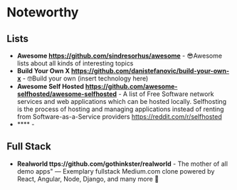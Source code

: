 # Noteworthy

## Lists
- **Awesome https://github.com/sindresorhus/awesome** - 😎Awesome lists about all kinds of interesting topics
- **Build Your Own X https://github.com/danistefanovic/build-your-own-x** - 🤓Build your own (insert technology here)
- **Awesome Self Hosted https://github.com/awesome-selfhosted/awesome-selfhosted** - A list of Free Software network services and web applications which can be hosted locally. Selfhosting is the process of hosting and managing applications instead of renting from Software-as-a-Service providers https://reddit.com/r/selfhosted
- **** - 

## Full Stack
- **Realworld ttps://github.com/gothinkster/realworld** - The mother of all demo apps" — Exemplary fullstack Medium.com clone powered by React, Angular, Node, Django, and many more 🏅
